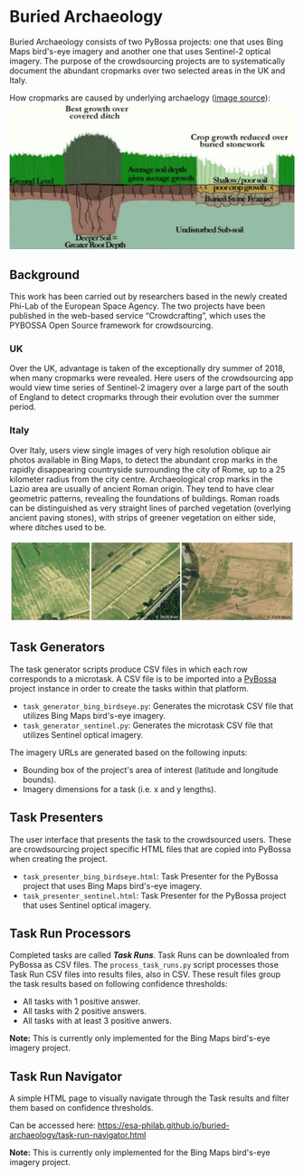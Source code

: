# Buried Archaeology
Buried Archaeology consists of two PyBossa projects: one that uses Bing Maps bird's-eye imagery and another one that uses Sentinel-2 optical imagery. The purpose of the crowdsourcing projects are to systematically document the abundant cropmarks over two selected areas in the UK and Italy.

How cropmarks are caused by underlying archaelogy ([image source](https://www.slideshare.net/fruittingles2605/archaeological-survey-techniques)):
![How Cropmarks are Caused by Underlying Archaelogy](https://raw.githubusercontent.com/ESA-PhiLab/buried-archaeology/master/img/how-cropmarks-are-caused-by-underlying-archaeology.png)

## Background
This work has been carried out by researchers based in the newly created Phi-Lab of the European Space Agency. The two projects have been published in the web-based service “Crowdcrafting”, which uses the PYBOSSA Open Source framework for crowdsourcing.

### UK
Over the UK, advantage is taken of the exceptionally dry summer of 2018, when many cropmarks were revealed. Here users of the crowdsourcing app would view time series of Sentinel-2 imagery over a large part of the south of England to detect cropmarks through their evolution over the summer period.

### Italy
Over Italy, users view single images of very high resolution oblique air photos available in Bing Maps, to detect the abundant crop marks in the rapidly disappearing countryside surrounding the city of Rome, up to a 25 kilometer radius from the city centre. Archaeological crop marks in the Lazio area are usually of ancient Roman origin. They tend to have clear geometric patterns, revealing the foundations of buildings. Roman roads can be distinguished as very straight lines of parched vegetation (overlying ancient paving stones), with strips of greener vegetation on either side, where ditches used to be.

![Buried Archaeology - Lazio Example](https://raw.githubusercontent.com/ESA-PhiLab/buried-archaeology/master/img/buried-archaeology-all-lazio-examples.png)

## Task Generators
The task generator scripts produce CSV files in which each row corresponds to a microtask. A CSV file is to be imported into a [PyBossa](https://pybossa.com/) project instance in order to create the tasks within that platform.

- `task_generator_bing_birdseye.py`: Generates the microtask CSV file that utilizes Bing Maps bird's-eye imagery. 
- `task_generator_sentinel.py`: Generates the microtask CSV file that utilizes Sentinel optical imagery.

The imagery URLs are generated based on the following inputs:
- Bounding box of the project's area of interest (latitude and longitude bounds).
- Imagery dimensions for a task (i.e. x and y lengths).

## Task Presenters
The user interface that presents the task to the crowdsourced users. These are crowdsourcing project specific HTML files that are copied into PyBossa when creating the project.

- `task_presenter_bing_birdseye.html`: Task Presenter for the PyBossa project that uses Bing Maps bird's-eye imagery. 
- `task_presenter_sentinel.html`: Task Presenter for the PyBossa project that uses Sentinel optical imagery. 

## Task Run Processors
Completed tasks are called ***Task Runs***. Task Runs can be downloaled from PyBossa as CSV files. The `process_task_runs.py` script processes those Task Run CSV files into results files, also in CSV. These result files group the task results based on following confidence thresholds:
- All tasks with 1 positive answer.
- All tasks with 2 positive answers.
- All tasks with at least 3 positive anwers.

**Note:** This is currently only implemented for the Bing Maps bird's-eye imagery project.

## Task Run Navigator
A simple HTML page to visually navigate through the Task results and filter them based on confidence thresholds.

Can be accessed here:
https://esa-philab.github.io/buried-archaeology/task-run-navigator.html

**Note:** This is currently only implemented for the Bing Maps bird's-eye imagery project.
